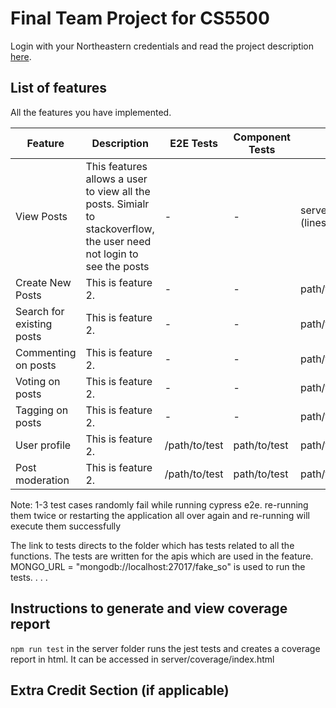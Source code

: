 # Final Team Project for CS5500

Login with your Northeastern credentials and read the project description [here](https://northeastern-my.sharepoint.com/:w:/g/personal/j_mitra_northeastern_edu/ETUqq9jqZolOr0U4v-gexHkBbCTAoYgTx7cUc34ds2wrTA?e=URQpeI).

## List of features

All the features you have implemented. 

| Feature   | Description     | E2E Tests      | Component Tests | Jest Tests     |
|-----------|-----------------|----------------|-----------------|----------------|
| View Posts | This features allows a user to view all the posts. Simialr to stackoverflow, the user need not login to see the posts | - | -   | server/tests/question.test.js (lines 118 -184)  |
| Create New Posts | This is feature 2. | - | - | path/to/test   |
| Search for existing posts | This is feature 2. | - | - | path/to/test   |
| Commenting on posts | This is feature 2. | - | - | path/to/test   |
| Voting on posts | This is feature 2. | - | - | path/to/test   |
| Tagging on posts | This is feature 2. | - | - | path/to/test   |
| User profile | This is feature 2. | /path/to/test | path/to/test    | path/to/test   |
| Post moderation | This is feature 2. | /path/to/test | path/to/test    | path/to/test   |

Note: 1-3 test cases randomly fail while running cypress e2e. re-running them twice or restarting the application all over again and re-running will execute them successfully

The link to tests directs to the folder which has tests related to all the functions. The tests are written for the apis which are used in the feature. MONGO_URL = "mongodb://localhost:27017/fake_so" is used to run the tests.
. . .

## Instructions to generate and view coverage report 
`npm run test` in the server folder runs the jest tests and creates a coverage report in html. 
It can be accessed in server/coverage/index.html

## Extra Credit Section (if applicable)